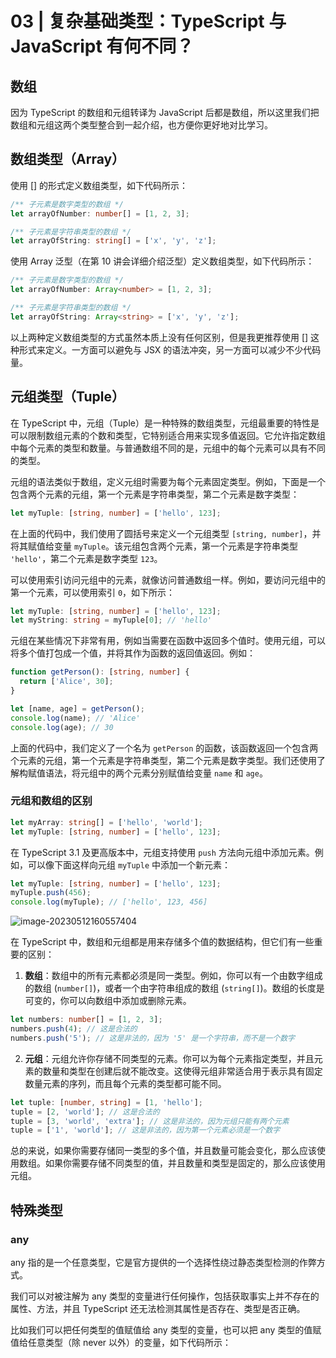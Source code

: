 # 03 | 复杂基础类型：TypeScript 与 JavaScript 有何不同？

## 数组

因为 TypeScript 的数组和元组转译为 JavaScript 后都是数组，所以这里我们把数组和元组这两个类型整合到一起介绍，也方便你更好地对比学习。

## 数组类型（Array）

使用 [] 的形式定义数组类型，如下代码所示：

```ts
/** 子元素是数字类型的数组 */
let arrayOfNumber: number[] = [1, 2, 3];

/** 子元素是字符串类型的数组 */
let arrayOfString: string[] = ['x', 'y', 'z'];
```

使用 Array 泛型（在第 10 讲会详细介绍泛型）定义数组类型，如下代码所示：

```ts
/** 子元素是数字类型的数组 */
let arrayOfNumber: Array<number> = [1, 2, 3];

/** 子元素是字符串类型的数组 */
let arrayOfString: Array<string> = ['x', 'y', 'z'];
```



以上两种定义数组类型的方式虽然本质上没有任何区别，但是我更推荐使用 [] 这种形式来定义。一方面可以避免与 JSX 的语法冲突，另一方面可以减少不少代码量。

## 元组类型（Tuple）

在 TypeScript 中，元组（Tuple）是一种特殊的数组类型，元组最重要的特性是可以限制数组元素的个数和类型，它特别适合用来实现多值返回。它允许指定数组中每个元素的类型和数量。与普通数组不同的是，元组中的每个元素可以具有不同的类型。

元组的语法类似于数组，定义元组时需要为每个元素固定类型。例如，下面是一个包含两个元素的元组，第一个元素是字符串类型，第二个元素是数字类型：

```ts
let myTuple: [string, number] = ['hello', 123];
```

在上面的代码中，我们使用了圆括号来定义一个元组类型 `[string, number]`，并将其赋值给变量 `myTuple`。该元组包含两个元素，第一个元素是字符串类型 `'hello'`，第二个元素是数字类型 `123`。

可以使用索引访问元组中的元素，就像访问普通数组一样。例如，要访问元组中的第一个元素，可以使用索引 `0`，如下所示：

```ts
let myTuple: [string, number] = ['hello', 123];
let myString: string = myTuple[0]; // 'hello'
```

元组在某些情况下非常有用，例如当需要在函数中返回多个值时。使用元组，可以将多个值打包成一个值，并将其作为函数的返回值返回。例如：

```ts
function getPerson(): [string, number] {
  return ['Alice', 30];
}

let [name, age] = getPerson();
console.log(name); // 'Alice'
console.log(age); // 30
```

上面的代码中，我们定义了一个名为 `getPerson` 的函数，该函数返回一个包含两个元素的元组，第一个元素是字符串类型，第二个元素是数字类型。我们还使用了解构赋值语法，将元组中的两个元素分别赋值给变量 `name` 和 `age`。

### 元组和数组的区别

```ts
let myArray: string[] = ['hello', 'world'];
let myTuple: [string, number] = ['hello', 123];
```

在 TypeScript 3.1 及更高版本中，元组支持使用 `push` 方法向元组中添加元素。例如，可以像下面这样向元组 `myTuple` 中添加一个新元素：

```ts
let myTuple: [string, number] = ['hello', 123];
myTuple.push(456);
console.log(myTuple); // ['hello', 123, 456]
```

![image-20230512160557404](https://s2.loli.net/2023/05/12/ylXgoTFVhr1zumw.png)

在 TypeScript 中，数组和元组都是用来存储多个值的数据结构，但它们有一些重要的区别：

1. **数组**：数组中的所有元素都必须是同一类型。例如，你可以有一个由数字组成的数组 (`number[]`)，或者一个由字符串组成的数组 (`string[]`)。数组的长度是可变的，你可以向数组中添加或删除元素。

```typescript
let numbers: number[] = [1, 2, 3];
numbers.push(4); // 这是合法的
numbers.push('5'); // 这是非法的，因为 '5' 是一个字符串，而不是一个数字
```

2. **元组**：元组允许你存储不同类型的元素。你可以为每个元素指定类型，并且元素的数量和类型在创建后就不能改变。这使得元组非常适合用于表示具有固定数量元素的序列，而且每个元素的类型都可能不同。

```typescript
let tuple: [number, string] = [1, 'hello'];
tuple = [2, 'world']; // 这是合法的
tuple = [3, 'world', 'extra']; // 这是非法的，因为元组只能有两个元素
tuple = ['1', 'world']; // 这是非法的，因为第一个元素必须是一个数字
```

总的来说，如果你需要存储同一类型的多个值，并且数量可能会变化，那么应该使用数组。如果你需要存储不同类型的值，并且数量和类型是固定的，那么应该使用元组。

## 特殊类型

### any

any 指的是一个任意类型，它是官方提供的一个选择性绕过静态类型检测的作弊方式。

我们可以对被注解为 any 类型的变量进行任何操作，包括获取事实上并不存在的属性、方法，并且 TypeScript 还无法检测其属性是否存在、类型是否正确。

比如我们可以把任何类型的值赋值给 any 类型的变量，也可以把 any 类型的值赋值给任意类型（除 never 以外）的变量，如下代码所示：
